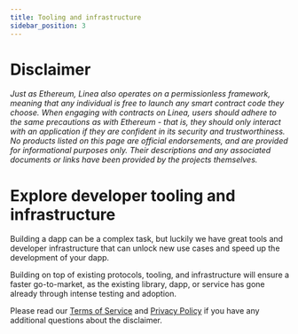```yaml
---
title: Tooling and infrastructure
sidebar_position: 3
---
```


# Disclaimer

_Just as Ethereum, Linea also operates on a permissionless framework, meaning that any individual is free to launch any smart contract code they choose. When engaging with contracts on Linea, users should adhere to the same precautions as with Ethereum - that is, they should only interact with an application if they are confident in its security and trustworthiness. No products listed on this page are official endorsements, and are provided for informational purposes only. Their descriptions and any associated documents or links have been provided by the projects themselves._


# Explore developer tooling and infrastructure

Building a dapp can be a complex task, but luckily we have great tools and developer infrastructure that can unlock new use cases and speed up the development of your dapp.

Building on top of existing protocols, tooling, and infrastructure will ensure a faster go-to-market, as the existing library, dapp, or service has gone already through intense testing and adoption.



Please read our [Terms of Service](https://linea.build/terms-of-service) and [Privacy Policy](https://consensys.io/privacy-policy/) if you have any additional questions about the disclaimer.